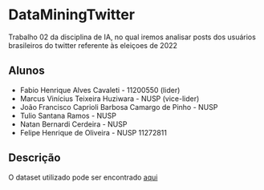 # DataMiningTwitter
Trabalho 02 da disciplina de IA, no qual iremos analisar posts dos usuários brasileiros do twitter referente às eleiçoes de 2022

## Alunos
- Fabio Henrique Alves Cavaleti - 11200550 (lider)
- Marcus Vinícius Teixeira Huziwara - NUSP (vice-lider)
- João Francisco Caprioli Barbosa Camargo de Pinho - NUSP
- Tulio Santana Ramos - NUSP
- Natan Bernardi Cerdeira - NUSP
- Felipe Henrique de Oliveira - NUSP 11272811


## Descrição
O dataset utilizado pode ser encontrado [aqui](https://www.kaggle.com/datasets/eduardojoslunelli/brazil-elections-2022-twitter?resource=download)

